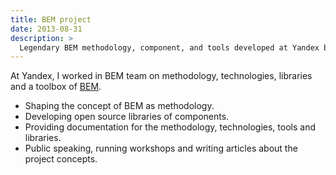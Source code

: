 ```yaml
---
title: BEM project
date: 2013-08-31
description: >
  Legendary BEM methodology, component, and tools developed at Yandex back in 2008. I worked leading a team of five in tight collaboration with 2 other teams creating components, documentation, and supporting dozens of frontend developers. Popularising BEM, especially abroad, was another huge aspect. I managed to tear down the iron curtain.
---
```


At Yandex, I worked in BEM team on methodology, technologies, libraries and a toolbox of [BEM](https://en.bem.info/).

- Shaping the concept of BEM as methodology.
- Developing open source libraries of components.
- Providing documentation for the methodology, technologies, tools and libraries.
- Public speaking, running workshops and writing articles about the project concepts.
